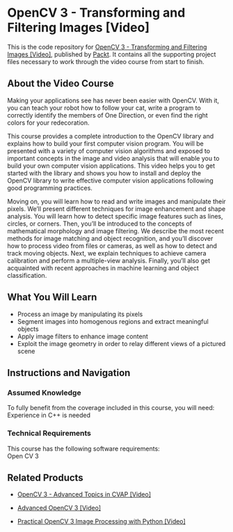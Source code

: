 # OpenCV 3 - Transforming and Filtering Images [Video]
This is the code repository for [OpenCV 3 - Transforming and Filtering Images [Video]](https://www.packtpub.com/application-development/opencv-3-transforming-and-filtering-images-video?utm_source=github&utm_medium=repository&utm_campaign=9781788296878), published by [Packt](https://www.packtpub.com/?utm_source=github). It contains all the supporting project files necessary to work through the video course from start to finish.
## About the Video Course
Making your applications see has never been easier with OpenCV. With it, you can teach your robot how to follow your cat, write a program to correctly identify the members of One Direction, or even find the right colors for your redecoration. 

This course provides a complete introduction to the OpenCV library and explains how to build your first computer vision program. You will be presented with a variety of computer vision algorithms and exposed to important concepts in the image and video analysis that will enable you to build your own computer vision applications. This video helps you to get started with the library and shows you how to install and deploy the OpenCV library to write effective computer vision applications following good programming practices. 

Moving on, you will learn how to read and write images and manipulate their pixels. We’ll present different techniques for image enhancement and shape analysis. You will learn how to detect specific image features such as lines, circles, or corners. Then, you’ll be introduced to the concepts of mathematical morphology and image filtering. We describe the most recent methods for image matching and object recognition, and you’ll discover how to process video from files or cameras, as well as how to detect and track moving objects. Next, we explain techniques to achieve camera calibration and perform a multiple-view analysis. Finally, you’ll also get acquainted with recent approaches in machine learning and object classification.

<H2>What You Will Learn</H2>
<DIV class=book-info-will-learn-text>
<UL>
<LI>Process an image by manipulating its pixels 
<LI>Segment images into homogenous regions and extract meaningful objects 
<LI>Apply image filters to enhance image content 
<LI>Exploit the image geometry in order to relay different views of a pictured scene </LI></UL></DIV>

## Instructions and Navigation
### Assumed Knowledge
To fully benefit from the coverage included in this course, you will need:<br/>
Experience in C++ is needed
### Technical Requirements
This course has the following software requirements:<br/>
Open CV 3

## Related Products
* [OpenCV 3 - Advanced Topics in CVAP [Video]](https://www.packtpub.com/application-development/opencv-3-advanced-topics-in-cvap-video?utm_source=github&utm_medium=repository&utm_campaign=9781788391849)

* [Advanced OpenCV 3 [Video]](https://www.packtpub.com/application-development/advanced-opencv-3-video?utm_source=github&utm_medium=repository&utm_campaign=9781788297219)

* [Practical OpenCV 3 Image Processing with Python [Video]](https://www.packtpub.com/application-development/practical-opencv-3-image-processing-python-video?utm_source=github&utm_medium=repository&utm_campaign=9781787126428)

